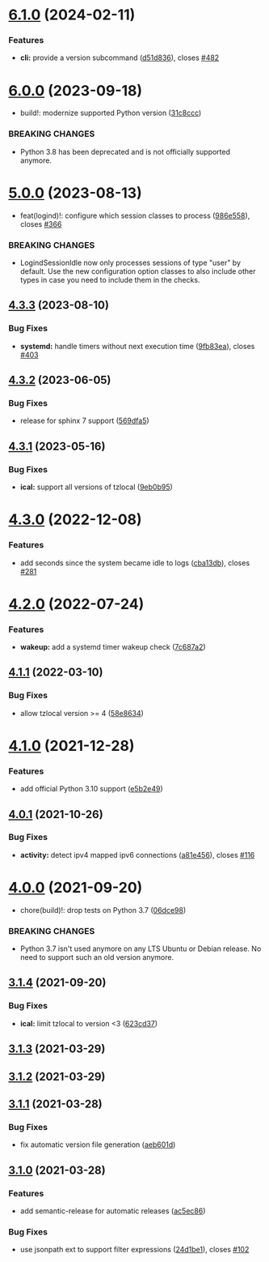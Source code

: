 # [6.1.0](https://github.com/languitar/autosuspend/compare/v6.0.0...v6.1.0) (2024-02-11)


### Features

* **cli:** provide a version subcommand ([d51d836](https://github.com/languitar/autosuspend/commit/d51d836564a53b0dd5017fcd801e43b117542ebc)), closes [#482](https://github.com/languitar/autosuspend/issues/482)

# [6.0.0](https://github.com/languitar/autosuspend/compare/v5.0.0...v6.0.0) (2023-09-18)


* build!: modernize supported Python version ([31c8ccc](https://github.com/languitar/autosuspend/commit/31c8cccb503218691ffb045142b1297133ce5340))


### BREAKING CHANGES

* Python 3.8 has been deprecated and is not officially
  supported anymore.

# [5.0.0](https://github.com/languitar/autosuspend/compare/v4.3.3...v5.0.0) (2023-08-13)


* feat(logind)!: configure which session classes to process ([986e558](https://github.com/languitar/autosuspend/commit/986e558c2913bf30ebbab87025fe9722d5997aa7)), closes [#366](https://github.com/languitar/autosuspend/issues/366)


### BREAKING CHANGES

* LogindSessionIdle now only processes sessions of type
    "user" by default. Use the new configuration option classes to also
    include other types in case you need to include them in the checks.

## [4.3.3](https://github.com/languitar/autosuspend/compare/v4.3.2...v4.3.3) (2023-08-10)


### Bug Fixes

* **systemd:** handle timers without next execution time ([9fb83ea](https://github.com/languitar/autosuspend/commit/9fb83eac7d6cbe981e2ebfc1ec3c3b54fca19804)), closes [#403](https://github.com/languitar/autosuspend/issues/403)

## [4.3.2](https://github.com/languitar/autosuspend/compare/v4.3.1...v4.3.2) (2023-06-05)


### Bug Fixes

* release for sphinx 7 support ([569dfa5](https://github.com/languitar/autosuspend/commit/569dfa5954617929ae11529ece84f32810e10bee))

## [4.3.1](https://github.com/languitar/autosuspend/compare/v4.3.0...v4.3.1) (2023-05-16)


### Bug Fixes

* **ical:** support all versions of tzlocal ([9eb0b95](https://github.com/languitar/autosuspend/commit/9eb0b9549e11b612d47d007777cb83eac4c53f31))

# [4.3.0](https://github.com/languitar/autosuspend/compare/v4.2.0...v4.3.0) (2022-12-08)


### Features

* add seconds since the system became idle to logs ([cba13db](https://github.com/languitar/autosuspend/commit/cba13db8c50a5fbab05447c3f6ce74cf85898100)), closes [#281](https://github.com/languitar/autosuspend/issues/281)

# [4.2.0](https://github.com/languitar/autosuspend/compare/v4.1.1...v4.2.0) (2022-07-24)


### Features

* **wakeup:** add a systemd timer wakeup check ([7c687a2](https://github.com/languitar/autosuspend/commit/7c687a23f705d46c65ef400332483a32ff6eaa79))

## [4.1.1](https://github.com/languitar/autosuspend/compare/v4.1.0...v4.1.1) (2022-03-10)


### Bug Fixes

* allow tzlocal version >= 4 ([58e8634](https://github.com/languitar/autosuspend/commit/58e8634347cc5bf25cbfbfccfe874d05420bb995))

# [4.1.0](https://github.com/languitar/autosuspend/compare/v4.0.1...v4.1.0) (2021-12-28)


### Features

* add official Python 3.10 support ([e5b2e49](https://github.com/languitar/autosuspend/commit/e5b2e494986d13ac29a06cfac0c5a6601c372671))

## [4.0.1](https://github.com/languitar/autosuspend/compare/v4.0.0...v4.0.1) (2021-10-26)


### Bug Fixes

* **activity:** detect ipv4 mapped ipv6 connections ([a81e456](https://github.com/languitar/autosuspend/commit/a81e456aa89737a0a2f03ec5af5ffaf2e7738073)), closes [#116](https://github.com/languitar/autosuspend/issues/116)

# [4.0.0](https://github.com/languitar/autosuspend/compare/v3.1.4...v4.0.0) (2021-09-20)


* chore(build)!: drop tests on Python 3.7 ([06dce98](https://github.com/languitar/autosuspend/commit/06dce98882d5c8fa4d5e90623660c43d006eefa0))


### BREAKING CHANGES

* Python 3.7 isn't used anymore on any LTS Ubuntu or
    Debian release. No need to support such an old version anymore.

## [3.1.4](https://github.com/languitar/autosuspend/compare/v3.1.3...v3.1.4) (2021-09-20)


### Bug Fixes

* **ical:** limit tzlocal to version <3 ([623cd37](https://github.com/languitar/autosuspend/commit/623cd371df03a6fe3305eca4cf9e57c4d76b5c8a))

## [3.1.3](https://github.com/languitar/autosuspend/compare/v3.1.2...v3.1.3) (2021-03-29)

## [3.1.2](https://github.com/languitar/autosuspend/compare/v3.1.1...v3.1.2) (2021-03-29)

## [3.1.1](https://github.com/languitar/autosuspend/compare/v3.1.0...v3.1.1) (2021-03-28)


### Bug Fixes

* fix automatic version file generation ([aeb601d](https://github.com/languitar/autosuspend/commit/aeb601d523791780e5da592476b365bbc4b3f4c5))

## [3.1.0](https://github.com/languitar/autosuspend/compare/v3.0.1...v3.1.0) (2021-03-28)


### Features

* add semantic-release for automatic releases ([ac5ec86](https://github.com/languitar/autosuspend/commit/ac5ec8617681b537714f8eb8fef4ce0872989f2a))


### Bug Fixes

* use jsonpath ext to support filter expressions ([24d1be1](https://github.com/languitar/autosuspend/commit/24d1be1fcbd59d8e29a1bbfdc162e253e2f239c4)), closes [#102](https://github.com/languitar/autosuspend/issues/102)
